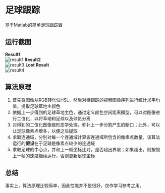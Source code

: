 # 足球跟踪
基于Matlab的简单足球跟踪器

## 运行截图

**Result1**  
![result1](http://pw9l1zd1z.bkt.clouddn.com/result1.gif "This is result-1")
**Result2**  
![result3](http://pw9l1zd1z.bkt.clouddn.com/result3.gif "This is result-3")
**Lost Result**  
![result4](http://pw9l1zd1z.bkt.clouddn.com/%E4%B8%A2%E5%A4%B1.gif "lost")

## 算法原理
1. 首先将图像从RGB转化位HSL，然后对待跟踪的视频图像序列进行统计求平均值，提取足球草地主颜色
2. 依据上一步得到的足球草地主色，通过定义颜色空间距离模型，可以对图像进行二值化，以将草地和足球以及球员分离
3. 对得到的二值化图像做形态学处理，弥补上一步分割产生的断口；此外，可以让足球像素点增多，以便之后提取
4. 求取连通域，分别对每一个连通域计算该连通域所包含的像素点数量，该算法运行的**假设**在于足球是像素点较少的连通域
5. 求取足球的中心点，并和上一帧坐标比对，是否超出界限；如果超出，则按照上一帧的速度继续运行，否则更新足球坐标

## 总结
事实上，算法原理比较简单，因此性能并不是很好，仅作学习参考之用。
